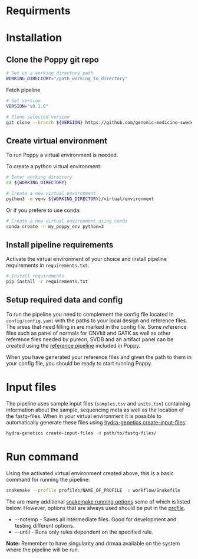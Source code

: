 # Requirments

# Installation

## Clone the Poppy git repo

```bash
# Set up a working directory path
WORKING_DIRECTORY="/path_working_to_directory"
```

Fetch pipeline

```bash
# Set version
VERSION="v0.1.0"

# Clone selected version
git clone --branch ${VERSION} https://github.com/genomic-medicine-sweden/poppy.git ${WORKING_DIRECTORY}
```

## Create virtual environment
To run Poppy a virtual environment is needed.

To create a python virtual environment:

```bash
# Enter working directory
cd ${WORKING_DIRECTORY}

# Create a new virtual environment
python3 -m venv ${WORKING_DIRECTORY}/virtual/environment
```

Or if you prefere to use conda:

```bash
# Create a new virtual environment using conda
conda create -n my_poppy_env python=3
```

## Install pipeline requirements
Activate the virtual environment of your choice and install pipeline requirements in `requirements.txt`.
```bash
# Install requirements
pip install -r requirements.txt
```

## Setup required data and config

To run the pipeline you need to complement the config file located in `config/config.yaml` with the paths to your local design and reference files. The areas that need filling in are marked in the config file. 
Some reference files such as panel of normals for CNVkit and GATK as well as other reference files needed by purecn, SVDB and an artifact panel can be created using the [reference pipeline](./reference_files.md) included in Poppy.

When you have generated your reference files and given the path to them in your config file, you should be ready to start running Poppy.

# Input files
The pipeline uses sample input files (`samples.tsv` and `units.tsv`) containing information about the sample, sequencing meta as well as the location of the fastq-files. When in your virtual environment it is possible to automatically generate these files using [hydra-genetics create-input-files](https://hydra-genetics.readthedocs.io/en/latest/create_sample_files/):

```bash
hydra-genetics create-input-files -d path/to/fastq-files/
```

# Run command

Using the activated virtual environment created above, this is a basic command for running the pipeline:
```bash
snakemake --profile profiles/NAME_OF_PROFILE -s workflow/Snakefile
```

The are many additional [snakemake running options](https://snakemake.readthedocs.io/en/stable/executing/cli.html#) some of which is listed below. However, options that are always used should be put in the [profile](https://hydra-genetics.readthedocs.io/en/latest/profile/).

* --notemp - Saves all intermediate files. Good for development and testing different options.
* --until <rule> - Runs only rules dependent on the specified rule.

**Note:** Remember to have singularity and drmaa available on the system where the pipeline will be run.